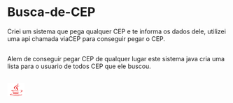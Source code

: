 # Busca-de-CEP
Criei um sistema que pega qualquer CEP e te informa os dados dele, utilizei uma api chamada viaCEP para conseguir pegar o CEP.
##
Alem de conseguir pegar CEP de qualquer lugar este sistema java cria uma lista para o usuario de todos CEP que ele buscou.
##
<div>
<img align="center" alt="Rafa-Js" height="30" width="40" src="https://raw.githubusercontent.com/devicons/devicon/master/icons/java/java-plain.svg">
<div>
